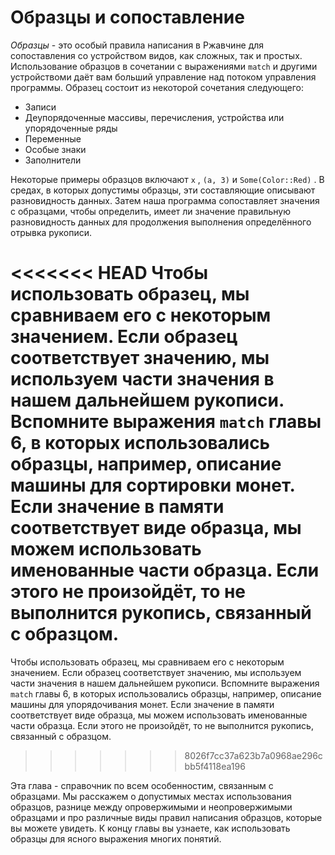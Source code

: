 # Образцы и сопоставление

*Образцы* - это особый правила написания в Ржавчине для сопоставления со устройством видов, как сложных, так и простых. Использование образцов в сочетании с выражениями `match` и другими устройствоми даёт вам больший управление над потоком управления программы. Образец состоит из некоторой сочетания следующего:

- Записи
- Деупорядоченные массивы, перечисления, устройства или упорядоченные ряды
- Переменные
- Особые знаки
- Заполнители

Некоторые примеры образцов включают `x` , `(a, 3)` и `Some(Color::Red)` . В средах, в которых допустимы образцы, эти составляющие описывают разновидность данных. Затем наша программа сопоставляет значения с образцами, чтобы определить, имеет ли значение правильную разновидность данных для продолжения выполнения определённого отрывка рукописи.

<<<<<<< HEAD
Чтобы использовать образец, мы сравниваем его с некоторым значением. Если образец соответствует значению, мы используем части значения в нашем дальнейшем рукописи. Вспомните выражения `match` главы 6, в которых использовались образцы, например, описание машины для сортировки монет. Если значение в памяти соответствует виде образца, мы можем использовать именованные части образца. Если этого не произойдёт, то не выполнится рукопись, связанный с образцом.
=======
Чтобы использовать образец, мы сравниваем его с некоторым значением. Если образец соответствует значению, мы используем части значения в нашем дальнейшем рукописи. Вспомните выражения `match` главы 6, в которых использовались образцы, например, описание машины для упорядочивания монет. Если значение в памяти соответствует виде образца, мы можем использовать именованные части образца. Если этого не произойдёт, то не выполнится рукопись, связанный с образцом.
>>>>>>> 8026f7cc37a623b7a0968ae296cbb5f4118ea196

Эта глава - справочник по всем особенностим, связанным с образцами. Мы расскажем о допустимых местах использования образцов, разнице между опровержимыми и неопровержимыми образцами и про различные виды правил написания образцов, которые вы можете увидеть. К концу главы вы узнаете, как использовать образцы для ясного выражения многих понятий.
